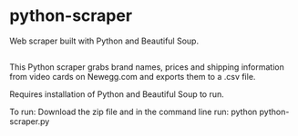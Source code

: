 # python-scraper
Web scraper built with Python and Beautiful Soup.


##
This Python scraper grabs brand names, prices and shipping information from video cards on Newegg.com and exports them to a .csv file.

Requires installation of Python and Beautiful Soup to run.

To run: 
    Download the zip file and in the command line run:
    python python-scraper.py
